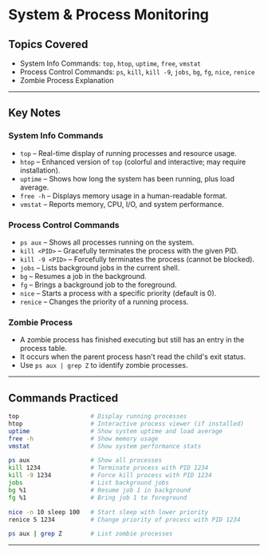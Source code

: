 # System & Process Monitoring

## Topics Covered
- System Info Commands: `top`, `htop`, `uptime`, `free`, `vmstat`
- Process Control Commands: `ps`, `kill`, `kill -9`, `jobs`, `bg`, `fg`, `nice`, `renice`
- Zombie Process Explanation

---

##  Key Notes

###  System Info Commands
- `top` – Real-time display of running processes and resource usage.
- `htop` – Enhanced version of `top` (colorful and interactive; may require installation).
- `uptime` – Shows how long the system has been running, plus load average.
- `free -h` – Displays memory usage in a human-readable format.
- `vmstat` – Reports memory, CPU, I/O, and system performance.

###  Process Control Commands
- `ps aux` – Shows all processes running on the system.
- `kill <PID>` – Gracefully terminates the process with the given PID.
- `kill -9 <PID>` – Forcefully terminates the process (cannot be blocked).
- `jobs` – Lists background jobs in the current shell.
- `bg` – Resumes a job in the background.
- `fg` – Brings a background job to the foreground.
- `nice` – Starts a process with a specific priority (default is 0).
- `renice` – Changes the priority of a running process.

###  Zombie Process
- A zombie process has finished executing but still has an entry in the process table.
- It occurs when the parent process hasn't read the child's exit status.
- Use `ps aux | grep Z` to identify zombie processes.

---

##  Commands Practiced

```bash
top                    # Display running processes
htop                   # Interactive process viewer (if installed)
uptime                 # Show system uptime and load average
free -h                # Show memory usage
vmstat                 # Show system performance stats

ps aux                 # Show all processes
kill 1234              # Terminate process with PID 1234
kill -9 1234           # Force kill process with PID 1234
jobs                   # List background jobs
bg %1                  # Resume job 1 in background
fg %1                  # Bring job 1 to foreground

nice -n 10 sleep 100   # Start sleep with lower priority
renice 5 1234          # Change priority of process with PID 1234

ps aux | grep Z        # List zombie processes
```

---
